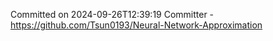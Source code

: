 Committed on 2024-09-26T12:39:19 
Committer - https://github.com/Tsun0193/Neural-Network-Approximation